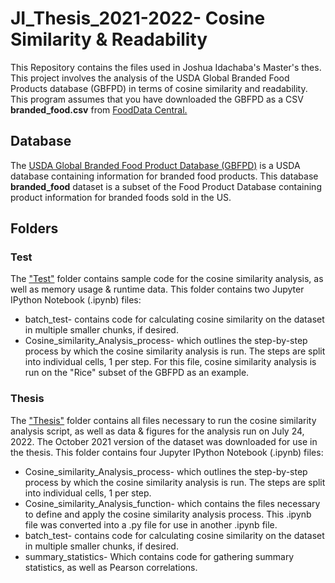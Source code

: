 # JI_Thesis_2021-2022- Cosine Similarity & Readability

This Repository contains the files used in Joshua Idachaba's Master's thes. This project involves the analysis of the USDA Global Branded Food Products database (GBFPD) in terms of cosine similarity and readability. This program assumes that you have downloaded the GBFPD as a CSV **branded_food.csv** from [FoodData Central.](https://fdc.nal.usda.gov/download-datasets.html)

## Database
The [USDA Global Branded Food Product Database (GBFPD)](https://data.nal.usda.gov/dataset/usda-branded-food-products-database) is a USDA database containing information for branded food products. This database **branded_food** dataset is a subset of the Food Product Database containing product information for branded foods sold in the US.

## Folders
### Test
The ["Test"]() folder contains sample code for the cosine similarity analysis, as well as memory usage & runtime data. This folder contains two Jupyter IPython Notebook (.ipynb) files:
* batch_test- contains code for calculating cosine similarity on the dataset in multiple smaller chunks, if desired. 
* Cosine_similarity_Analysis_process- which outlines the step-by-step process by which the cosine similarity analysis is run. The steps are split into individual cells, 1 per step. For this file, cosine similarity analysis is run on the "Rice" subset of the GBFPD as an example.

### Thesis
The ["Thesis"]() folder contains all files necessary to run the cosine similarity analysis script, as well as data & figures for the analysis run on July 24, 2022. The October 2021 version of the dataset was downloaded for use in the thesis. This folder contains four Jupyter IPython Notebook (.ipynb) files:
* Cosine_similarity_Analysis_process- which outlines the step-by-step process by which the cosine similarity analysis is run. The steps are split into individual cells, 1 per step. 
* Cosine_similarity_Analysis_function- which contains the files necessary to define and apply the cosine similarity analysis process. This .ipynb file was converted into a .py file for use in another .ipynb file.
* batch_test- contains code for calculating cosine similarity on the dataset in multiple smaller chunks, if desired.
* summary_statistics- Which contains code for gathering summary statistics, as well as Pearson correlations.
